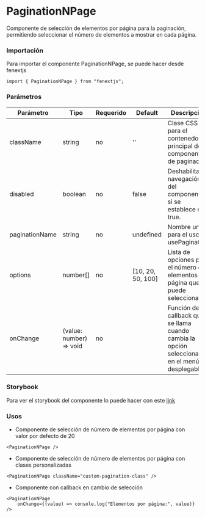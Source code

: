 # PaginationNPage

Componente de selección de elementos por página para la paginación, permitiendo seleccionar el número de elementos a mostrar en cada página.

### Importación

Para importar el componente PaginationNPage, se puede hacer desde fenextjs

```tsx copy
import { PaginationNPage } from "fenextjs";
```

### Parámetros

| Parámetro      | Tipo                     | Requerido | Default           | Descripcion                                                                                   |
| -------------- | ------------------------ | --------- | ----------------- | --------------------------------------------------------------------------------------------- |
| className      | string                   | no        | ''                | Clase CSS para el contenedor principal del componente de paginación.                          |
| disabled       | boolean                  | no        | false             | Deshabilita la navegación del componente si se establece en true.                             |
| paginationName | string                   | no        | undefined         | Nombre unico para el uso de usePagination.                                                    |
| options        | number[]                 | no        | [10, 20, 50, 100] | Lista de opciones para el número de elementos por página que se puede seleccionar.            |
| onChange       | (value: number) =\> void | no        |                   | Función de callback que se llama cuando cambia la opción seleccionada en el menú desplegable. |

### Storybook

Para ver el storybook del componente lo puede hacer con este [link](https://fenextjs-component-storybook.vercel.app/?path=/story/pagination-paginationnpage--index)

### Usos

-   Componente de selección de número de elementos por página con valor por defecto de 20

```tsx copy
<PaginationNPage />
```

-   Componente de selección de número de elementos por página con clases personalizadas

```tsx copy
<PaginationNPage className="custom-pagination-class" />
```

-   Componente con callback en cambio de selección

```tsx copy
<PaginationNPage
    onChange={(value) => console.log("Elementos por página:", value)}
/>
```
